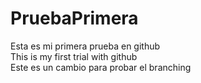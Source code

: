 # PruebaPrimera
Esta es mi primera prueba en github</br>
This is my first trial with github</br>
Este es un cambio para probar el branching 
